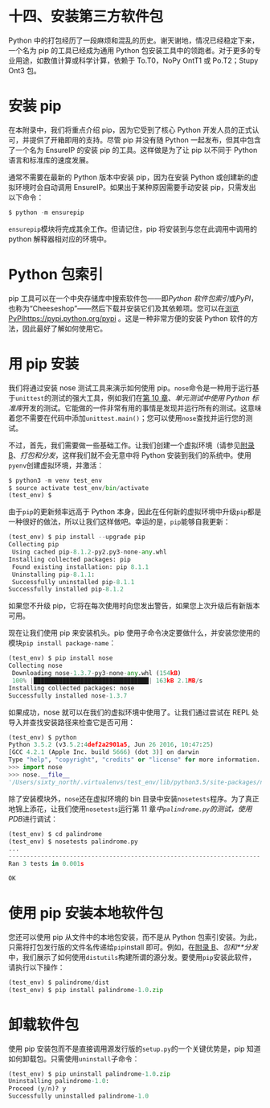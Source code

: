 # 十四、安装第三方软件包

Python 中的打包经历了一段麻烦和混乱的历史。谢天谢地，情况已经稳定下来，一个名为 pip 的工具已经成为通用 Python 包安装工具中的领跑者。对于更多的专业用途，如数值计算或科学计算，依赖于 To.T0，NoPy OntT1 或 Po.T2；Stupy Ont3 包。

# 安装 pip

在本附录中，我们将重点介绍 pip，因为它受到了核心 Python 开发人员的正式认可，并提供了开箱即用的支持。尽管 pip 并没有随 Python 一起发布，但其中包含了一个名为 EnsureIP 的安装 pip 的工具。这样做是为了让 pip 以不同于 Python 语言和标准库的速度发展。

通常不需要在最新的 Python 版本中安装 pip，因为在安装 Python 或创建新的虚拟环境时会自动调用 EnsureIP。如果出于某种原因需要手动安装 pip，只需发出以下命令：

```py
$ python -m ensurepip

```

`ensurepip`模块将完成其余工作。但请记住，pip 将安装到与您在此调用中调用的 python 解释器相对应的环境中。

# Python 包索引

pip 工具可以在一个中央存储库中搜索软件包——即*Python 软件包索引*或*PyPI*，也称为“Cheeseshop”——然后下载并安装它们及其依赖项。您可以在[浏览 PyPIhttps://pypi.python.org/pypi](https://pypi.python.org/pypi) 。这是一种非常方便的安装 Python 软件的方法，因此最好了解如何使用它。

# 用 pip 安装

我们将通过安装 nose 测试工具来演示如何使用 pip。`nose`命令是一种用于运行基于`unittest`的测试的强大工具，例如我们在[第 10 章](10.html#8S67K0-0cbe380184724081924496f73c736016)、*单元测试中使用 Python 标准库*开发的测试。它能做的一件非常有用的事情是发现并运行所有的测试。这意味着您不需要在代码中添加`unittest.main()`；您可以使用`nose`查找并运行您的测试。

不过，首先，我们需要做一些基础工作。让我们创建一个虚拟环境（请参见[附录 B](13.html#9PO920-0cbe380184724081924496f73c736016)、*打包和分发*，这样我们就不会无意中将 Python 安装到我们的系统中。使用`pyenv`创建虚拟环境，并激活：

```py
$ python3 -m venv test_env
$ source activate test_env/bin/activate
(test_env) $

```

由于`pip`的更新频率远高于 Python 本身，因此在任何新的虚拟环境中升级`pip`都是一种很好的做法，所以让我们这样做吧。幸运的是，`pip`能够自我更新：

```py
(test_env) $ pip install --upgrade pip
Collecting pip
 Using cached pip-8.1.2-py2.py3-none-any.whl
Installing collected packages: pip
 Found existing installation: pip 8.1.1
 Uninstalling pip-8.1.1:
 Successfully uninstalled pip-8.1.1
Successfully installed pip-8.1.2

```

如果您不升级 pip，它将在每次使用时向您发出警告，如果您上次升级后有新版本可用。

现在让我们使用 pip 来安装机头。pip 使用子命令决定要做什么，并安装您使用的模块`pip install package-name`：

```py
(test_env) $ pip install nose
Collecting nose
 Downloading nose-1.3.7-py3-none-any.whl (154kB)
 100% |████████████████████████████████| 163kB 2.1MB/s
Installing collected packages: nose
Successfully installed nose-1.3.7

```

如果成功，nose 就可以在我们的虚拟环境中使用了。让我们通过尝试在 REPL 处导入并查找安装路径来检查它是否可用：

```py
(test_env) $ python
Python 3.5.2 (v3.5.2:4def2a2901a5, Jun 26 2016, 10:47:25)
[GCC 4.2.1 (Apple Inc. build 5666) (dot 3)] on darwin
Type "help", "copyright", "credits" or "license" for more information.
>>> import nose
>>> nose.__file__
'/Users/sixty_north/.virtualenvs/test_env/lib/python3.5/site-packages/nose/__init__.py'

```

除了安装模块外，`nose`还在虚拟环境的 bin 目录中安装`nosetests`程序。为了真正地锦上添花，让我们使用`nosetests`运行第 11 章*中`palindrome.py`的测试，使用 PDB*进行调试：

```py
(test_env) $ cd palindrome
(test_env) $ nosetests palindrome.py
...
----------------------------------------------------------------------
Ran 3 tests in 0.001s

OK

```

# 使用 pip 安装本地软件包

您还可以使用 pip 从文件中的本地包安装，而不是从 Python 包索引安装。为此，只需将打包发行版的文件名传递给`pip`install 即可。例如，在[附录 B](13.html#9PO920-0cbe380184724081924496f73c736016)、*包和**分发*中，我们展示了如何使用`distutils`构建所谓的源分发。要使用`pip`安装此软件，请执行以下操作：

```py
(test_env) $ palindrome/dist
(test_env) $ pip install palindrome-1.0.zip

```

# 卸载软件包

使用 pip 安装包而不是直接调用源发行版的`setup.py`的一个关键优势是，pip 知道如何卸载包。只需使用`uninstall`子命令：

```py
(test_env) $ pip uninstall palindrome-1.0.zip
Uninstalling palindrome-1.0:
Proceed (y/n)? y
Successfully uninstalled palindrome-1.0

```
